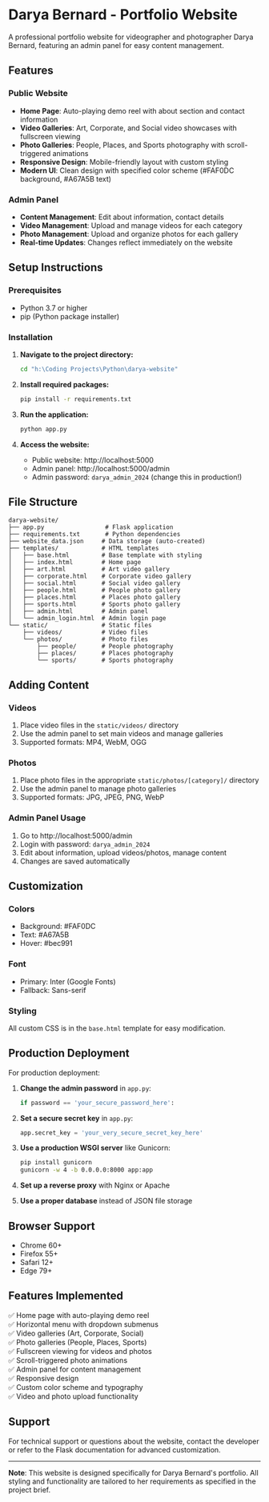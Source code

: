 # Darya Bernard - Portfolio Website

A professional portfolio website for videographer and photographer Darya Bernard, featuring an admin panel for easy content management.

## Features

### Public Website
- **Home Page**: Auto-playing demo reel with about section and contact information
- **Video Galleries**: Art, Corporate, and Social video showcases with fullscreen viewing
- **Photo Galleries**: People, Places, and Sports photography with scroll-triggered animations
- **Responsive Design**: Mobile-friendly layout with custom styling
- **Modern UI**: Clean design with specified color scheme (#FAF0DC background, #A67A5B text)

### Admin Panel
- **Content Management**: Edit about information, contact details
- **Video Management**: Upload and manage videos for each category
- **Photo Management**: Upload and organize photos for each gallery
- **Real-time Updates**: Changes reflect immediately on the website

## Setup Instructions

### Prerequisites
- Python 3.7 or higher
- pip (Python package installer)

### Installation

1. **Navigate to the project directory:**
   ```bash
   cd "h:\Coding Projects\Python\darya-website"
   ```

2. **Install required packages:**
   ```bash
   pip install -r requirements.txt
   ```

3. **Run the application:**
   ```bash
   python app.py
   ```

4. **Access the website:**
   - Public website: http://localhost:5000
   - Admin panel: http://localhost:5000/admin
   - Admin password: `darya_admin_2024` (change this in production!)

## File Structure

```
darya-website/
├── app.py                 # Flask application
├── requirements.txt       # Python dependencies
├── website_data.json     # Data storage (auto-created)
├── templates/            # HTML templates
│   ├── base.html         # Base template with styling
│   ├── index.html        # Home page
│   ├── art.html          # Art video gallery
│   ├── corporate.html    # Corporate video gallery
│   ├── social.html       # Social video gallery
│   ├── people.html       # People photo gallery
│   ├── places.html       # Places photo gallery
│   ├── sports.html       # Sports photo gallery
│   ├── admin.html        # Admin panel
│   └── admin_login.html  # Admin login page
└── static/               # Static files
    ├── videos/           # Video files
    └── photos/           # Photo files
        ├── people/       # People photography
        ├── places/       # Places photography
        └── sports/       # Sports photography
```

## Adding Content

### Videos
1. Place video files in the `static/videos/` directory
2. Use the admin panel to set main videos and manage galleries
3. Supported formats: MP4, WebM, OGG

### Photos
1. Place photo files in the appropriate `static/photos/[category]/` directory
2. Use the admin panel to manage photo galleries
3. Supported formats: JPG, JPEG, PNG, WebP

### Admin Panel Usage
1. Go to http://localhost:5000/admin
2. Login with password: `darya_admin_2024`
3. Edit about information, upload videos/photos, manage content
4. Changes are saved automatically

## Customization

### Colors
- Background: #FAF0DC
- Text: #A67A5B
- Hover: #bec991

### Font
- Primary: Inter (Google Fonts)
- Fallback: Sans-serif

### Styling
All custom CSS is in the `base.html` template for easy modification.

## Production Deployment

For production deployment:

1. **Change the admin password** in `app.py`:
   ```python
   if password == 'your_secure_password_here':
   ```

2. **Set a secure secret key** in `app.py`:
   ```python
   app.secret_key = 'your_very_secure_secret_key_here'
   ```

3. **Use a production WSGI server** like Gunicorn:
   ```bash
   pip install gunicorn
   gunicorn -w 4 -b 0.0.0.0:8000 app:app
   ```

4. **Set up a reverse proxy** with Nginx or Apache

5. **Use a proper database** instead of JSON file storage

## Browser Support

- Chrome 60+
- Firefox 55+
- Safari 12+
- Edge 79+

## Features Implemented

✅ Home page with auto-playing demo reel  
✅ Horizontal menu with dropdown submenus  
✅ Video galleries (Art, Corporate, Social)  
✅ Photo galleries (People, Places, Sports)  
✅ Fullscreen viewing for videos and photos  
✅ Scroll-triggered photo animations  
✅ Admin panel for content management  
✅ Responsive design  
✅ Custom color scheme and typography  
✅ Video and photo upload functionality  

## Support

For technical support or questions about the website, contact the developer or refer to the Flask documentation for advanced customization.

---

**Note**: This website is designed specifically for Darya Bernard's portfolio. All styling and functionality are tailored to her requirements as specified in the project brief.

